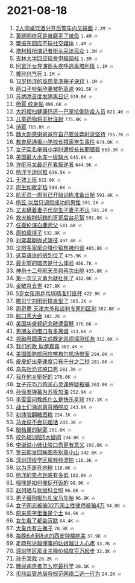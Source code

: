 # 2021-08-18

1. [2人同桌饮酒分开后警车内又碰面](https://s.weibo.com/weibo?q=%232%E4%BA%BA%E5%90%8C%E6%A1%8C%E9%A5%AE%E9%85%92%E5%88%86%E5%BC%80%E5%90%8E%E8%AD%A6%E8%BD%A6%E5%86%85%E5%8F%88%E7%A2%B0%E9%9D%A2%23&Refer=top) `2.2M 🔥`
1. [黄晓明终究是被磨平了棱角](https://s.weibo.com/weibo?q=%23%E9%BB%84%E6%99%93%E6%98%8E%E7%BB%88%E7%A9%B6%E6%98%AF%E8%A2%AB%E7%A3%A8%E5%B9%B3%E4%BA%86%E6%A3%B1%E8%A7%92%23&Refer=top) `1.4M 🔥`
1. [樊振东回应不玩社交媒体](https://s.weibo.com/weibo?q=%23%E6%A8%8A%E6%8C%AF%E4%B8%9C%E5%9B%9E%E5%BA%94%E4%B8%8D%E7%8E%A9%E7%A4%BE%E4%BA%A4%E5%AA%92%E4%BD%93%23&Refer=top) `1.4M 🔥`
1. [塔利班扮演记者街头采访民众](https://s.weibo.com/weibo?q=%23%E5%A1%94%E5%88%A9%E7%8F%AD%E6%89%AE%E6%BC%94%E8%AE%B0%E8%80%85%E8%A1%97%E5%A4%B4%E9%87%87%E8%AE%BF%E6%B0%91%E4%BC%97%23&Refer=top) `1.3M 🔥`
1. [吉林大学回应宿舍甲醛超标](https://s.weibo.com/weibo?q=%23%E5%90%89%E6%9E%97%E5%A4%A7%E5%AD%A6%E5%9B%9E%E5%BA%94%E5%AE%BF%E8%88%8D%E7%94%B2%E9%86%9B%E8%B6%85%E6%A0%87%23&Refer=top) `1.3M 🔥`
1. [阿富汗女导演街头疾呼逃离塔利班](https://s.weibo.com/weibo?q=%23%E9%98%BF%E5%AF%8C%E6%B1%97%E5%A5%B3%E5%AF%BC%E6%BC%94%E8%A1%97%E5%A4%B4%E7%96%BE%E5%91%BC%E9%80%83%E7%A6%BB%E5%A1%94%E5%88%A9%E7%8F%AD%23&Refer=top) `1.1M 🔥`
1. [被孙兴气死](https://s.weibo.com/weibo?q=%23%E8%A2%AB%E5%AD%99%E5%85%B4%E6%B0%94%E6%AD%BB%23&Refer=top) `1.1M 🔥`
1. [12岁杨洋的高质量洗袜子诀窍](https://s.weibo.com/weibo?q=%2312%E5%B2%81%E6%9D%A8%E6%B4%8B%E7%9A%84%E9%AB%98%E8%B4%A8%E9%87%8F%E6%B4%97%E8%A2%9C%E5%AD%90%E8%AF%80%E7%AA%8D%23&Refer=top) `1.1M 🔥`
1. [两口子吵架孕妻被扔高速](https://s.weibo.com/weibo?q=%23%E4%B8%A4%E5%8F%A3%E5%AD%90%E5%90%B5%E6%9E%B6%E5%AD%95%E5%A6%BB%E8%A2%AB%E6%89%94%E9%AB%98%E9%80%9F%23&Refer=top) `991.5K 🔥`
1. [苏炳添首度发隔离日记](https://s.weibo.com/weibo?q=%23%E8%8B%8F%E7%82%B3%E6%B7%BB%E9%A6%96%E5%BA%A6%E5%8F%91%E9%9A%94%E7%A6%BB%E6%97%A5%E8%AE%B0%23&Refer=top) `939.0K 🔥`
1. [杨幂 纹身贴](https://s.weibo.com/weibo?q=%E6%9D%A8%E5%B9%82%20%E7%BA%B9%E8%BA%AB%E8%B4%B4&Refer=top) `896.6K 🔥`
1. [大妈拒扫健康码还一巴掌抡倒防疫人员](https://s.weibo.com/weibo?q=%23%E5%A4%A7%E5%A6%88%E6%8B%92%E6%89%AB%E5%81%A5%E5%BA%B7%E7%A0%81%E8%BF%98%E4%B8%80%E5%B7%B4%E6%8E%8C%E6%8A%A1%E5%80%92%E9%98%B2%E7%96%AB%E4%BA%BA%E5%91%98%23&Refer=top) `821.4K 🔥`
1. [儿童药物将无针注射](https://s.weibo.com/weibo?q=%E5%84%BF%E7%AB%A5%E8%8D%AF%E7%89%A9%E5%B0%86%E6%97%A0%E9%92%88%E6%B3%A8%E5%B0%84&Refer=top) `775.9K 🔥`
1. [诗幂](https://s.weibo.com/weibo?q=%E8%AF%97%E5%B9%82&Refer=top) `765.8K 🔥`
1. [魏大勋感谢爸爸在自己要放弃时说坚持](https://s.weibo.com/weibo?q=%23%E9%AD%8F%E5%A4%A7%E5%8B%8B%E6%84%9F%E8%B0%A2%E7%88%B8%E7%88%B8%E5%9C%A8%E8%87%AA%E5%B7%B1%E8%A6%81%E6%94%BE%E5%BC%83%E6%97%B6%E8%AF%B4%E5%9D%9A%E6%8C%81%23&Refer=top) `755.7K 🔥`
1. [教育局通报小学校长猥亵学生事件](https://s.weibo.com/weibo?q=%23%E6%95%99%E8%82%B2%E5%B1%80%E9%80%9A%E6%8A%A5%E5%B0%8F%E5%AD%A6%E6%A0%A1%E9%95%BF%E7%8C%A5%E4%BA%B5%E5%AD%A6%E7%94%9F%E4%BA%8B%E4%BB%B6%23&Refer=top) `674.0K 🔥`
1. [女子实名举报小学时遭校长长期猥亵](https://s.weibo.com/weibo?q=%23%E5%A5%B3%E5%AD%90%E5%AE%9E%E5%90%8D%E4%B8%BE%E6%8A%A5%E5%B0%8F%E5%AD%A6%E6%97%B6%E9%81%AD%E6%A0%A1%E9%95%BF%E9%95%BF%E6%9C%9F%E7%8C%A5%E4%BA%B5%23&Refer=top) `653.3K 🔥`
1. [美国最大水库一级缺水](https://s.weibo.com/weibo?q=%23%E7%BE%8E%E5%9B%BD%E6%9C%80%E5%A4%A7%E6%B0%B4%E5%BA%93%E4%B8%80%E7%BA%A7%E7%BC%BA%E6%B0%B4%23&Refer=top) `645.8K 🔥`
1. [许昕马龙最近在看叛逆者](https://s.weibo.com/weibo?q=%E8%AE%B8%E6%98%95%E9%A9%AC%E9%BE%99%E6%9C%80%E8%BF%91%E5%9C%A8%E7%9C%8B%E5%8F%9B%E9%80%86%E8%80%85&Refer=top) `644.9K 🔥`
1. [杨洋于途同框](https://s.weibo.com/weibo?q=%23%E6%9D%A8%E6%B4%8B%E4%BA%8E%E9%80%94%E5%90%8C%E6%A1%86%23&Refer=top) `636.5K 🔥`
1. [无效上班](https://s.weibo.com/weibo?q=%E6%97%A0%E6%95%88%E4%B8%8A%E7%8F%AD&Refer=top) `632.6K 🔥`
1. [周生如故定档](https://s.weibo.com/weibo?q=%23%E5%91%A8%E7%94%9F%E5%A6%82%E6%95%85%E5%AE%9A%E6%A1%A3%23&Refer=top) `594.6K 🔥`
1. [航天员一周前已开始训练准备出舱](https://s.weibo.com/weibo?q=%23%E8%88%AA%E5%A4%A9%E5%91%98%E4%B8%80%E5%91%A8%E5%89%8D%E5%B7%B2%E5%BC%80%E5%A7%8B%E8%AE%AD%E7%BB%83%E5%87%86%E5%A4%87%E5%87%BA%E8%88%B1%23&Refer=top) `591.4K 🔥`
1. [杨笠 以后只调侃成功的男性](https://s.weibo.com/weibo?q=%E6%9D%A8%E7%AC%A0%20%E4%BB%A5%E5%90%8E%E5%8F%AA%E8%B0%83%E4%BE%83%E6%88%90%E5%8A%9F%E7%9A%84%E7%94%B7%E6%80%A7&Refer=top) `591.2K 🔥`
1. [丈夫瞒着妻子代孕生子妻子不认](https://s.weibo.com/weibo?q=%23%E4%B8%88%E5%A4%AB%E7%9E%92%E7%9D%80%E5%A6%BB%E5%AD%90%E4%BB%A3%E5%AD%95%E7%94%9F%E5%AD%90%E5%A6%BB%E5%AD%90%E4%B8%8D%E8%AE%A4%23&Refer=top) `591.2K 🔥`
1. [敖犬披荆斩棘的哥哥后台花絮](https://s.weibo.com/weibo?q=%23%E6%95%96%E7%8A%AC%E6%8A%AB%E8%8D%86%E6%96%A9%E6%A3%98%E7%9A%84%E5%93%A5%E5%93%A5%E5%90%8E%E5%8F%B0%E8%8A%B1%E7%B5%AE%23&Refer=top) `591.0K 🔥`
1. [任嘉伦演白鹿师父](https://s.weibo.com/weibo?q=%23%E4%BB%BB%E5%98%89%E4%BC%A6%E6%BC%94%E7%99%BD%E9%B9%BF%E5%B8%88%E7%88%B6%23&Refer=top) `541.6K 🔥`
1. [周柏豪得子](https://s.weibo.com/weibo?q=%E5%91%A8%E6%9F%8F%E8%B1%AA%E5%BE%97%E5%AD%90&Refer=top) `532.8K 🔥`
1. [刘奕君剧抛式演技](https://s.weibo.com/weibo?q=%23%E5%88%98%E5%A5%95%E5%90%9B%E5%89%A7%E6%8A%9B%E5%BC%8F%E6%BC%94%E6%8A%80%23&Refer=top) `497.4K 🔥`
1. [沈阳多家房企降价销售被约谈](https://s.weibo.com/weibo?q=%23%E6%B2%88%E9%98%B3%E5%A4%9A%E5%AE%B6%E6%88%BF%E4%BC%81%E9%99%8D%E4%BB%B7%E9%94%80%E5%94%AE%E8%A2%AB%E7%BA%A6%E8%B0%88%23&Refer=top) `485.8K 🔥`
1. [这英语说的很到位了](https://s.weibo.com/weibo?q=%E8%BF%99%E8%8B%B1%E8%AF%AD%E8%AF%B4%E7%9A%84%E5%BE%88%E5%88%B0%E4%BD%8D%E4%BA%86&Refer=top) `475.9K 🔥`
1. [最无望的暗恋是什么体验](https://s.weibo.com/weibo?q=%23%E6%9C%80%E6%97%A0%E6%9C%9B%E7%9A%84%E6%9A%97%E6%81%8B%E6%98%AF%E4%BB%80%E4%B9%88%E4%BD%93%E9%AA%8C%23&Refer=top) `456.7K 🔥`
1. [神舟十二号航天员将再次出舱](https://s.weibo.com/weibo?q=%23%E7%A5%9E%E8%88%9F%E5%8D%81%E4%BA%8C%E5%8F%B7%E8%88%AA%E5%A4%A9%E5%91%98%E5%B0%86%E5%86%8D%E6%AC%A1%E5%87%BA%E8%88%B1%23&Refer=top) `435.0K 🔥`
1. [第一次见义勇为就社死了](https://s.weibo.com/weibo?q=%23%E7%AC%AC%E4%B8%80%E6%AC%A1%E8%A7%81%E4%B9%89%E5%8B%87%E4%B8%BA%E5%B0%B1%E7%A4%BE%E6%AD%BB%E4%BA%86%23&Refer=top) `432.9K 🔥`
1. [金敏京去世](https://s.weibo.com/weibo?q=%23%E9%87%91%E6%95%8F%E4%BA%AC%E5%8E%BB%E4%B8%96%23&Refer=top) `427.0K 🔥`
1. [5岁女孩用乒乓球精准打纸杯](https://s.weibo.com/weibo?q=%235%E5%B2%81%E5%A5%B3%E5%AD%A9%E7%94%A8%E4%B9%92%E4%B9%93%E7%90%83%E7%B2%BE%E5%87%86%E6%89%93%E7%BA%B8%E6%9D%AF%23&Refer=top) `422.9K 🔥`
1. [撒贝宁刘雨昕撞发型了](https://s.weibo.com/weibo?q=%23%E6%92%92%E8%B4%9D%E5%AE%81%E5%88%98%E9%9B%A8%E6%98%95%E6%92%9E%E5%8F%91%E5%9E%8B%E4%BA%86%23&Refer=top) `385.2K 🔥`
1. [周奇墨 天津大爷和谈判专家的区别](https://s.weibo.com/weibo?q=%E5%91%A8%E5%A5%87%E5%A2%A8%20%E5%A4%A9%E6%B4%A5%E5%A4%A7%E7%88%B7%E5%92%8C%E8%B0%88%E5%88%A4%E4%B8%93%E5%AE%B6%E7%9A%84%E5%8C%BA%E5%88%AB&Refer=top) `382.8K 🔥`
1. [脱口秀大会](https://s.weibo.com/weibo?q=%E8%84%B1%E5%8F%A3%E7%A7%80%E5%A4%A7%E4%BC%9A&Refer=top) `382.2K 🔥`
1. [美国华盛顿纪念碑遭雷劈](https://s.weibo.com/weibo?q=%23%E7%BE%8E%E5%9B%BD%E5%8D%8E%E7%9B%9B%E9%A1%BF%E7%BA%AA%E5%BF%B5%E7%A2%91%E9%81%AD%E9%9B%B7%E5%8A%88%23&Refer=top) `370.6K 🔥`
1. [男朋友的借口有多离谱](https://s.weibo.com/weibo?q=%23%E7%94%B7%E6%9C%8B%E5%8F%8B%E7%9A%84%E5%80%9F%E5%8F%A3%E6%9C%89%E5%A4%9A%E7%A6%BB%E8%B0%B1%23&Refer=top) `313.6K 🔥`
1. [祝融号圆满完成既定巡视探测任务](https://s.weibo.com/weibo?q=%23%E7%A5%9D%E8%9E%8D%E5%8F%B7%E5%9C%86%E6%BB%A1%E5%AE%8C%E6%88%90%E6%97%A2%E5%AE%9A%E5%B7%A1%E8%A7%86%E6%8E%A2%E6%B5%8B%E4%BB%BB%E5%8A%A1%23&Refer=top) `312.6K 🔥`
1. [我们的歌 拟邀嘉宾](https://s.weibo.com/weibo?q=%E6%88%91%E4%BB%AC%E7%9A%84%E6%AD%8C%20%E6%8B%9F%E9%82%80%E5%98%89%E5%AE%BE&Refer=top) `302.4K 🔥`
1. [美国国防部回应喀布尔机场惨案](https://s.weibo.com/weibo?q=%23%E7%BE%8E%E5%9B%BD%E5%9B%BD%E9%98%B2%E9%83%A8%E5%9B%9E%E5%BA%94%E5%96%80%E5%B8%83%E5%B0%94%E6%9C%BA%E5%9C%BA%E6%83%A8%E6%A1%88%23&Refer=top) `294.0K 🔥`
1. [皮皮虾出拳速度只有千分之二秒](https://s.weibo.com/weibo?q=%23%E7%9A%AE%E7%9A%AE%E8%99%BE%E5%87%BA%E6%8B%B3%E9%80%9F%E5%BA%A6%E5%8F%AA%E6%9C%89%E5%8D%83%E5%88%86%E4%B9%8B%E4%BA%8C%E7%A7%92%23&Refer=top) `281.8K 🔥`
1. [鸟鸟社恐式脱口秀](https://s.weibo.com/weibo?q=%23%E9%B8%9F%E9%B8%9F%E7%A4%BE%E6%81%90%E5%BC%8F%E8%84%B1%E5%8F%A3%E7%A7%80%23&Refer=top) `281.3K 🔥`
1. [我在他乡挺好的](https://s.weibo.com/weibo?q=%E6%88%91%E5%9C%A8%E4%BB%96%E4%B9%A1%E6%8C%BA%E5%A5%BD%E7%9A%84&Refer=top) `270.0K 🔥`
1. [女子花15万购买心灵课程疑被骗](https://s.weibo.com/weibo?q=%E5%A5%B3%E5%AD%90%E8%8A%B115%E4%B8%87%E8%B4%AD%E4%B9%B0%E5%BF%83%E7%81%B5%E8%AF%BE%E7%A8%8B%E7%96%91%E8%A2%AB%E9%AA%97&Refer=top) `262.0K 🔥`
1. [孙俪发弹幕为苏筱加油](https://s.weibo.com/weibo?q=%23%E5%AD%99%E4%BF%AA%E5%8F%91%E5%BC%B9%E5%B9%95%E4%B8%BA%E8%8B%8F%E7%AD%B1%E5%8A%A0%E6%B2%B9%23&Refer=top) `252.9K 🔥`
1. [李雯雯问教练什么是快乐星球](https://s.weibo.com/weibo?q=%23%E6%9D%8E%E9%9B%AF%E9%9B%AF%E9%97%AE%E6%95%99%E7%BB%83%E4%BB%80%E4%B9%88%E6%98%AF%E5%BF%AB%E4%B9%90%E6%98%9F%E7%90%83%23&Refer=top) `252.1K 🔥`
1. [战士们海训肩背晒脱皮](https://s.weibo.com/weibo?q=%23%E6%88%98%E5%A3%AB%E4%BB%AC%E6%B5%B7%E8%AE%AD%E8%82%A9%E8%83%8C%E6%99%92%E8%84%B1%E7%9A%AE%23&Refer=top) `243.0K 🔥`
1. [初体验翻糖蛋糕](https://s.weibo.com/weibo?q=%23%E5%88%9D%E4%BD%93%E9%AA%8C%E7%BF%BB%E7%B3%96%E8%9B%8B%E7%B3%95%23&Refer=top) `224.1K 🔥`
1. [马龙说不会玩超话](https://s.weibo.com/weibo?q=%E9%A9%AC%E9%BE%99%E8%AF%B4%E4%B8%8D%E4%BC%9A%E7%8E%A9%E8%B6%85%E8%AF%9D&Refer=top) `203.3K 🔥`
1. [暗格里的秘密](https://s.weibo.com/weibo?q=%E6%9A%97%E6%A0%BC%E9%87%8C%E7%9A%84%E7%A7%98%E5%AF%86&Refer=top) `201.0K 🔥`
1. [校外培训班5大疑问](https://s.weibo.com/weibo?q=%23%E6%A0%A1%E5%A4%96%E5%9F%B9%E8%AE%AD%E7%8F%AD5%E5%A4%A7%E7%96%91%E9%97%AE%23&Refer=top) `194.0K 🔥`
1. [李诞说小佳让脱口秀更有意义](https://s.weibo.com/weibo?q=%23%E6%9D%8E%E8%AF%9E%E8%AF%B4%E5%B0%8F%E4%BD%B3%E8%AE%A9%E8%84%B1%E5%8F%A3%E7%A7%80%E6%9B%B4%E6%9C%89%E6%84%8F%E4%B9%89%23&Refer=top) `192.0K 🔥`
1. [罗云熙发回眸图告别周小山](https://s.weibo.com/weibo?q=%23%E7%BD%97%E4%BA%91%E7%86%99%E5%8F%91%E5%9B%9E%E7%9C%B8%E5%9B%BE%E5%91%8A%E5%88%AB%E5%91%A8%E5%B0%8F%E5%B1%B1%23&Refer=top) `142.8K 🔥`
1. [深圳顶级学区房频频流拍](https://s.weibo.com/weibo?q=%23%E6%B7%B1%E5%9C%B3%E9%A1%B6%E7%BA%A7%E5%AD%A6%E5%8C%BA%E6%88%BF%E9%A2%91%E9%A2%91%E6%B5%81%E6%8B%8D%23&Refer=top) `116.3K 🔥`
1. [以为不是在地球](https://s.weibo.com/weibo?q=%23%E4%BB%A5%E4%B8%BA%E4%B8%8D%E6%98%AF%E5%9C%A8%E5%9C%B0%E7%90%83%23&Refer=top) `110.0K 🔥`
1. [杨洋的笑点到底有多低](https://s.weibo.com/weibo?q=%23%E6%9D%A8%E6%B4%8B%E7%9A%84%E7%AC%91%E7%82%B9%E5%88%B0%E5%BA%95%E6%9C%89%E5%A4%9A%E4%BD%8E%23&Refer=top) `102.0K 🔥`
1. [喵咪是如何催促开饭的](https://s.weibo.com/weibo?q=%23%E5%96%B5%E5%92%AA%E6%98%AF%E5%A6%82%E4%BD%95%E5%82%AC%E4%BF%83%E5%BC%80%E9%A5%AD%E7%9A%84%23&Refer=top) `98.9K 🔥`
1. [赵珂晒与张继科合照](https://s.weibo.com/weibo?q=%23%E8%B5%B5%E7%8F%82%E6%99%92%E4%B8%8E%E5%BC%A0%E7%BB%A7%E7%A7%91%E5%90%88%E7%85%A7%23&Refer=top) `96.6K 🔥`
1. [男子替狗报仇扎宝马车胎](https://s.weibo.com/weibo?q=%E7%94%B7%E5%AD%90%E6%9B%BF%E7%8B%97%E6%8A%A5%E4%BB%87%E6%89%8E%E5%AE%9D%E9%A9%AC%E8%BD%A6%E8%83%8E&Refer=top) `96.0K 🔥`
1. [女子网恋被骗32万网上找律师被骗4万](https://s.weibo.com/weibo?q=%E5%A5%B3%E5%AD%90%E7%BD%91%E6%81%8B%E8%A2%AB%E9%AA%9732%E4%B8%87%E7%BD%91%E4%B8%8A%E6%89%BE%E5%BE%8B%E5%B8%88%E8%A2%AB%E9%AA%974%E4%B8%87&Refer=top) `94.8K 🔥`
1. [原来周字里面是个土](https://s.weibo.com/weibo?q=%23%E5%8E%9F%E6%9D%A5%E5%91%A8%E5%AD%97%E9%87%8C%E9%9D%A2%E6%98%AF%E4%B8%AA%E5%9C%9F%23&Refer=top) `84.9K 🔥`
1. [女生看了都会沉默](https://s.weibo.com/weibo?q=%23%E5%A5%B3%E7%94%9F%E7%9C%8B%E4%BA%86%E9%83%BD%E4%BC%9A%E6%B2%89%E9%BB%98%23&Refer=top) `84.4K 🔥`
1. [大象也有左撇子](https://s.weibo.com/weibo?q=%23%E5%A4%A7%E8%B1%A1%E4%B9%9F%E6%9C%89%E5%B7%A6%E6%92%87%E5%AD%90%23&Refer=top) `78.8K 🔥`
1. [每晚6点到8点的西安钟楼绝美](https://s.weibo.com/weibo?q=%23%E6%AF%8F%E6%99%9A6%E7%82%B9%E5%88%B08%E7%82%B9%E7%9A%84%E8%A5%BF%E5%AE%89%E9%92%9F%E6%A5%BC%E7%BB%9D%E7%BE%8E%23&Refer=top) `37.9K 🔥`
1. [毛晓彤说越懂事的姑娘越让人心疼](https://s.weibo.com/weibo?q=%23%E6%AF%9B%E6%99%93%E5%BD%A4%E8%AF%B4%E8%B6%8A%E6%87%82%E4%BA%8B%E7%9A%84%E5%A7%91%E5%A8%98%E8%B6%8A%E8%AE%A9%E4%BA%BA%E5%BF%83%E7%96%BC%23&Refer=top) `33.7K 🔥`
1. [深圳学区房业主降价幅度百万起步](https://s.weibo.com/weibo?q=%23%E6%B7%B1%E5%9C%B3%E5%AD%A6%E5%8C%BA%E6%88%BF%E4%B8%9A%E4%B8%BB%E9%99%8D%E4%BB%B7%E5%B9%85%E5%BA%A6%E7%99%BE%E4%B8%87%E8%B5%B7%E6%AD%A5%23&Refer=top) `32.3K 🔥`
1. [孙千哭戏](https://s.weibo.com/weibo?q=%23%E5%AD%99%E5%8D%83%E5%93%AD%E6%88%8F%23&Refer=top) `28.2K 🔥`
1. [糖尿病患者怎么吃最科学](https://s.weibo.com/weibo?q=%23%E7%B3%96%E5%B0%BF%E7%97%85%E6%82%A3%E8%80%85%E6%80%8E%E4%B9%88%E5%90%83%E6%9C%80%E7%A7%91%E5%AD%A6%23&Refer=top) `28.1K 🔥`
1. [市场监管总局将规范网络二选一行为](https://s.weibo.com/weibo?q=%23%E5%B8%82%E5%9C%BA%E7%9B%91%E7%AE%A1%E6%80%BB%E5%B1%80%E5%B0%86%E8%A7%84%E8%8C%83%E7%BD%91%E7%BB%9C%E4%BA%8C%E9%80%89%E4%B8%80%E8%A1%8C%E4%B8%BA%23&Refer=top) `24.2K 🔥`
